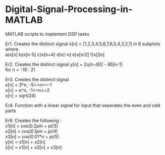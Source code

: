 # Digital-Signal-Processing-in-MATLAB
MATLAB scripts to implement DSP tasks

Er1. Creates the distinct signal x[n] = [1,2,3,4,5,6,7,6,5,4,3,2,1] in 6 subplots where  
a)x[n] b)x[n-5] c)x[n+4] d)x[-n] e)x[n/2] f)x[2n]  
  
Er2. Creates the distinct signal y[n] = 2*u[n-(6)] - 8*δ[n-1]  
for n = -19 : 21  
  
Er3. Creates the distinct signal  
 x[n] = 3*n, -5<=n<=-1  
 x[n] = e^n, -1<=n<=2  
 x[n] = sqrt(24)  
  
Er4. Function with a linear signal for input that seperates the even and odd parts  








 Er9. Creates the following :  
 x1[n] = cos(0.2*pi*n + pi/3)  
 x2[n] = cos(0.1*pi*n + pi/4)  
 x3[n] = cos(0.01*n + pi/5)  
 y[n] = x1[n] + x2[n]  
 z[n] = x1[n] + x2[n] + x3[n]  

  




